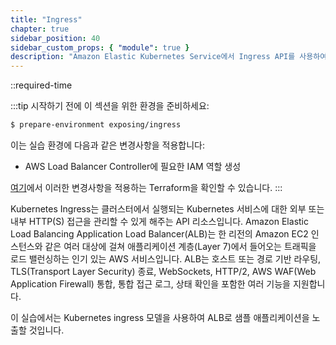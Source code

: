 ```yaml
---
title: "Ingress"
chapter: true
sidebar_position: 40
sidebar_custom_props: { "module": true }
description: "Amazon Elastic Kubernetes Service에서 Ingress API를 사용하여 HTTP 및 HTTPS 경로를 외부 세계에 노출합니다."
---
```


::required-time

:::tip 시작하기 전에
이 섹션을 위한 환경을 준비하세요:

```bash timeout=300 wait=30
$ prepare-environment exposing/ingress
```

이는 실습 환경에 다음과 같은 변경사항을 적용합니다:

- AWS Load Balancer Controller에 필요한 IAM 역할 생성

[여기](https://github.com/VAR::MANIFESTS_OWNER/VAR::MANIFESTS_REPOSITORY/tree/VAR::MANIFESTS_REF/manifests/modules/exposing/ingress/.workshop/terraform)에서 이러한 변경사항을 적용하는 Terraform을 확인할 수 있습니다.
:::

Kubernetes Ingress는 클러스터에서 실행되는 Kubernetes 서비스에 대한 외부 또는 내부 HTTP(S) 접근을 관리할 수 있게 해주는 API 리소스입니다. Amazon Elastic Load Balancing Application Load Balancer(ALB)는 한 리전의 Amazon EC2 인스턴스와 같은 여러 대상에 걸쳐 애플리케이션 계층(Layer 7)에서 들어오는 트래픽을 로드 밸런싱하는 인기 있는 AWS 서비스입니다. ALB는 호스트 또는 경로 기반 라우팅, TLS(Transport Layer Security) 종료, WebSockets, HTTP/2, AWS WAF(Web Application Firewall) 통합, 통합 접근 로그, 상태 확인을 포함한 여러 기능을 지원합니다.

이 실습에서는 Kubernetes ingress 모델을 사용하여 ALB로 샘플 애플리케이션을 노출할 것입니다.